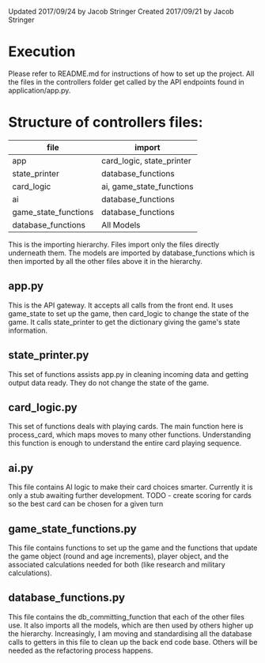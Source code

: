 Updated 2017/09/24 by Jacob Stringer
Created 2017/09/21 by Jacob Stringer

# Execution
Please refer to README.md for instructions of how to set up the project. All the files in the controllers folder
get called by the API endpoints found in application/app.py. 



# Structure of controllers files:

file | import
---  | ---
app | card_logic, state_printer
state_printer | database_functions
card_logic | ai, game_state_functions
ai | database_functions
game_state_functions | database_functions
database_functions | All Models

This is the importing hierarchy. Files import only the files directly underneath them. The models are imported by
database_functions which is then imported by all the other files above it in the hierarchy.

## app.py
This is the API gateway. It accepts all calls from the front end. It uses game_state to set up the game, then card_logic
to change the state of the game. It calls state_printer to get the dictionary giving the game's state information.

## state_printer.py
This set of functions assists app.py in cleaning incoming data and getting output data ready. They do not change the
state of the game.

## card_logic.py
This set of functions deals with playing cards. The main function here is process_card, which maps moves to many other
functions. Understanding this function is enough to understand the entire card playing sequence.

## ai.py
This file contains AI logic to make their card choices smarter. Currently it is only a stub awaiting further development.
TODO - create scoring for cards so the best card can be chosen for a given turn

## game_state_functions.py
This file contains functions to set up the game and the functions that update the game object (round and age increments),
player object, and the associated calculations needed for both (like research and military calculations).

## database_functions.py
This file contains the db_committing_function that each of the other files use. It also imports all the models, which
are then used by others higher up the hierarchy. Increasingly, I am moving and standardising all the database calls to
getters in this file to clean up the back end code base. Others will be needed as the refactoring process happens.
